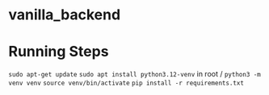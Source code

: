 # vanilla_backend

# Running Steps
`sudo apt-get update`
`sudo apt install python3.12-venv` in root /
`python3 -m venv venv`
`source venv/bin/activate`
`pip install -r requirements.txt`
